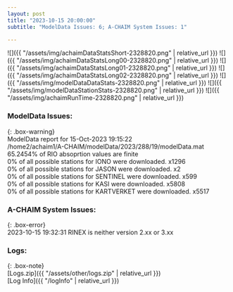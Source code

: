 ```yaml
---
layout: post
title: "2023-10-15 20:00:00"
subtitle: "ModelData Issues: 6; A-CHAIM System Issues: 1"

---
```


![]({{ "/assets/img/achaimDataStatsShort-2328820.png" | relative_url }})
![]({{ "/assets/img/achaimDataStatsLong00-2328820.png" | relative_url }})
![]({{ "/assets/img/achaimDataStatsLong01-2328820.png" | relative_url }})
![]({{ "/assets/img/achaimDataStatsLong02-2328820.png" | relative_url }})
![]({{ "/assets/img/modelDataDataStats-2328820.png" | relative_url }})
![]({{ "/assets/img/modelDataStationStats-2328820.png" | relative_url }})
![]({{ "/assets/img/achaimRunTime-2328820.png" | relative_url }})


### ModelData Issues:  
  
{: .box-warning}  
 ModelData report for 15-Oct-2023 19:15:22   
 /home2/achaim1/A-CHAIM/modelData/2023/288/19/modelData.mat   
 65.2454% of RIO absoprtion values are finite   
 0% of all possible stations for IONO were downloaded. x1296   
 0% of all possible stations for JASON were downloaded. x2   
 0% of all possible stations for SENTINEL were downloaded. x599   
 0% of all possible stations for KASI were downloaded. x5808   
 0% of all possible stations for KARTVERKET were downloaded. x5517   
  
### A-CHAIM System Issues:  
  
{: .box-error}  
2023-10-15 19:32:31 RINEX is neither version 2.xx or 3.xx  

### Logs:  
  
{: .box-note}  
[Logs.zip]({{ "/assets/other/logs.zip" | relative_url }})  
[Log Info]({{ "/logInfo" | relative_url }})  
